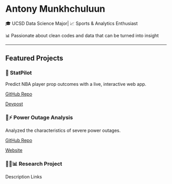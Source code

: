 # Antony Munkhchuluun

🎓 UCSD Data Science Major| 📈 Sports & Analytics Enthusiast

📊 Passionate about clean codes and data that can be turned into insight

---

## Featured Projects
### 🏀 StatPilot

Predict NBA player prop outcomes with a live, interactive web app.

[GitHub Repo](https://github.com/AntonyBooming/statpilot.git)

[Devpost](https://devpost.com/software/statpilot)


### 🚫⚡ Power Outage Analysis

Analyzed the characteristics of severe power outages.

[GitHub Repo](https://github.com/AntonyBooming/outage_project.git)

[Website](https://antonybooming.github.io/outage_project/)


### 🔱🏀📊 Research Project
Description
Links






<!--
**AntonyBooming/AntonyBooming** is a ✨ _special_ ✨ repository because its `README.md` (this file) appears on your GitHub profile.

Here are some ideas to get you started:

- 🔭 I’m currently working on ...
- 🌱 I’m currently learning ...
- 👯 I’m looking to collaborate on ...
- 🤔 I’m looking for help with ...
- 💬 Ask me about ...
- 📫 How to reach me: ...
- 😄 Pronouns: ...
- ⚡ Fun fact: ...
-->

